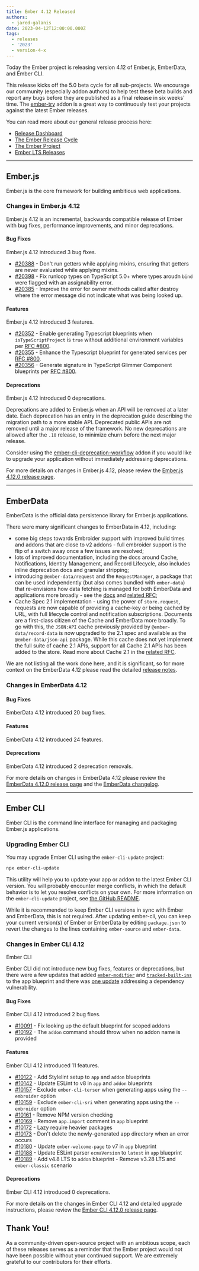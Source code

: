 ```yaml
---
title: Ember 4.12 Released
authors:
  - jared-galanis
date: 2023-04-12T12:00:00.000Z
tags:
  - releases
  - '2023'
  - version-4-x
---
```


Today the Ember project is releasing version 4.12 of Ember.js, EmberData, and Ember CLI. <!-- Block start: Uncomment if an LTS candidate --><!--This release of Ember.js is an LTS (Long Term Support) candidate. LTS candidates prioritize stability over the addition of new features, and have an extended support schedule.--><!-- Block end -->

This release kicks off the 5.0 beta cycle for all sub-projects. We encourage our community (especially addon authors) to help test these beta builds and report any bugs before they are published as a final release in six weeks' time. The [ember-try](https://github.com/ember-cli/ember-try) addon is a great way to continuously test your projects against the latest Ember releases.

You can read more about our general release process here:

- [Release Dashboard](http://emberjs.com/releases/)
- [The Ember Release Cycle](https://blog.emberjs.com/new-ember-release-process/)
- [The Ember Project](https://blog.emberjs.com/ember-project-at-2-0/)
- [Ember LTS Releases](https://blog.emberjs.com/announcing-embers-first-lts/)

---

## Ember.js

Ember.js is the core framework for building ambitious web applications.

### Changes in Ember.js 4.12

Ember.js 4.12 is an incremental, backwards compatible release of Ember with bug fixes, performance improvements, and minor deprecations.

#### Bug Fixes

Ember.js 4.12 introduced 3 bug fixes.

- [#20388](https://github.com/emberjs/ember.js/pull/20388) - Don't run getters while applying mixins, ensuring that getters are never evaluated while applying
  mixins.
- [#20398](https://github.com/emberjs/ember.js/pull/20398) - Fix runloop types on TypeScript 5.0+ where types aroudn `bind` were flagged with an assignability error.
- [#20385](https://github.com/emberjs/ember.js/pull/20385) - Improve the error for owner methods called after destroy where the error message did not indicate what was being looked up.

#### Features

Ember.js 4.12 introduced 3 features.

- [#20352](https://github.com/emberjs/ember.js/releases/tag/v4.12.0) - Enable generating Typescript blueprints when `isTypeScriptProject` is `true` without additional environment variables per [RFC #800](https://rfcs.emberjs.com/id/0800-ts-adoption-plan).
- [#20355](https://github.com/emberjs/ember.js/pull/20355) - Enhance the Typescript blueprint for generated services per [RFC #800](https://rfcs.emberjs.com/id/0800-ts-adoption-plan).
- [#20356](https://github.com/emberjs/ember.js/pull/20356) - Generate signature in TypeScript Glimmer Component blueprints per [RFC #800](https://rfcs.emberjs.com/id/0800-ts-adoption-plan).

#### Deprecations

Ember.js 4.12 introduced 0 deprecations.

<!-- Block start: If there were no deprecations, remove this block -->

Deprecations are added to Ember.js when an API will be removed at a later date. Each deprecation has an entry in the deprecation guide describing the migration path to a more stable API. Deprecated public APIs are not removed until a major release of the framework. No new deprecations are allowed after the `.10` release, to minimize churn before the next major release.

Consider using the [ember-cli-deprecation-workflow](https://github.com/mixonic/ember-cli-deprecation-workflow) addon if you would like to upgrade your application without immediately addressing deprecations.

<!-- Block end -->

For more details on changes in Ember.js 4.12, please review the [Ember.js 4.12.0 release page](https://github.com/emberjs/ember.js/releases/tag/v4.12.0).

---

## EmberData

EmberData is the official data persistence library for Ember.js applications.

There were many significant changes to EmberData in 4.12, including:

- some big steps towards Embroider support with improved build times and addons that are close to v2 addons - full embroider support is the flip of a switch away once a few issues are resolved;
- lots of improved documentation, including the docs around Cache, Notifications, Identity Management, and Record Lifecycle, also includes inline deprecation docs and granular stripping;
- introducing `@ember-data/request` and the `RequestManager`, a package that can be used independently (but also comes bundled with `ember-data`) that re-envisions how data fetching is managed for both EmberData and applications more broadly - see the [docs](https://github.com/emberjs/data/tree/v4.12.0/packages/request#readme) and [related RFC](https://github.com/emberjs/rfcs/pull/860);
- Cache Spec 2.1 implementation - using the power of `store.request`, requests are now capable of providing a cache-key or being cached by URL, with full lifecycle control and notification subscriptions. Documents are a first-class citizen of the Cache and EmberData more broadly. To go with this, the `JSON:API` cache previously provided by `@ember-data/record-data` is now upgraded to the 2.1 spec and available as the `@ember-data/json-api` package. While this cache does not yet implement the full suite of cache 2.1 APIs, support for all Cache 2.1 APIs has been added to the store. Read more about Cache 2.1 in the [related RFC](https://github.com/emberjs/rfcs/pull/854).

We are not listing all the work done here, and it is significant, so for more context on the EmberData 4.12 please read the detailed [release notes](https://github.com/emberjs/data/releases/tag/v4.12.0).

### Changes in EmberData 4.12

#### Bug Fixes

EmberData 4.12 introduced 20 bug fixes.

#### Features

EmberData 4.12 introduced 24 features.

#### Deprecations

EmberData 4.12 introduced 2 deprecation removals.

For more details on changes in EmberData 4.12 please review the
[EmberData 4.12.0 release page](https://github.com/emberjs/data/releases/tag/v4.12.0) and the [EmberData changelog](https://github.com/emberjs/data/blob/master/CHANGELOG.md).

---

## Ember CLI

Ember CLI is the command line interface for managing and packaging Ember.js applications.

### Upgrading Ember CLI

You may upgrade Ember CLI using the `ember-cli-update` project:

```bash
npx ember-cli-update
```

This utility will help you to update your app or addon to the latest Ember CLI version. You will probably encounter merge conflicts, in which the default behavior is to let you resolve conflicts on your own. For more information on the `ember-cli-update` project, see [the GitHub README](https://github.com/ember-cli/ember-cli-update).

While it is recommended to keep Ember CLI versions in sync with Ember and EmberData, this is not required. After updating ember-cli, you can keep your current version(s) of Ember or EmberData by editing `package.json` to revert the changes to the lines containing `ember-source` and `ember-data`.

### Changes in Ember CLI 4.12

Ember CLI

Ember CLI did not introduce new bug fixes, features or deprecations, but there were a few updates that added [`ember-modifier`](https://github.com/ember-cli/ember-cli/pull/10103) and [`tracked-built-ins`](https://github.com/ember-cli/ember-cli/pull/10109) to the app blueprint and there was [one update](https://github.com/ember-cli/ember-cli/pull/10110) addressing a dependency vulnerability.

#### Bug Fixes

Ember CLI 4.12 introduced 2 bug fixes.

- [#10091](https://github.com/ember-cli/ember-cli/pull/10091) - Fix looking up the default blueprint for scoped addons
- [#10192](https://github.com/ember-cli/ember-cli/pull/10192) - The `addon` command should throw when no addon name is provided

#### Features

Ember CLI 4.12 introduced 11 features.

- [#10122](https://github.com/ember-cli/ember-cli/pull/10122) - Add Stylelint setup to `app` and `addon` blueprints
- [#10142](https://github.com/ember-cli/ember-cli/pull/10142) - Update ESLint to v8 in `app` and `addon` blueprints
- [#10157](https://github.com/ember-cli/ember-cli/pull/10157) - Exclude `ember-cli-terser` when generating apps using the `--embroider` option
- [#10159](https://github.com/ember-cli/ember-cli/pull/10159) - Exclude `ember-cli-sri` when generating apps using the `--embroider` option
- [#10161](https://github.com/ember-cli/ember-cli/pull/10161) - Remove NPM version checking
- [#10169](https://github.com/ember-cli/ember-cli/pull/10169) - Remove `app.import` comment in `app` blueprint
- [#10172](https://github.com/ember-cli/ember-cli/pull/10172) - Lazy require heavier packages
- [#10173](https://github.com/ember-cli/ember-cli/pull/10173) - Don't delete the newly-generated app directory when an error occurs
- [#10180](https://github.com/ember-cli/ember-cli/pull/10180) - Update `ember-welcome-page` to v7 in `app` blueprint
- [#10188](https://github.com/ember-cli/ember-cli/pull/10188) - Update ESLint parser `ecmaVersion` to `latest` in `app` blueprint
- [#10189](https://github.com/ember-cli/ember-cli/pull/10189) - Add v4.8 LTS to `addon` blueprint - Remove v3.28 LTS and `ember-classic` scenario

#### Deprecations

Ember CLI 4.12 introduced 0 deprecations.

For more details on the changes in Ember CLI 4.12 and detailed upgrade
instructions, please review the [Ember CLI 4.12.0 release page](https://github.com/ember-cli/ember-cli/releases/tag/v4.12.0).

## Thank You!

As a community-driven open-source project with an ambitious scope, each of these releases serves as a reminder that the Ember project would not have been possible without your continued support. We are extremely grateful to our contributors for their efforts.
